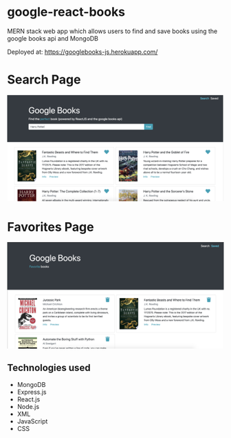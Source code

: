 # google-react-books

MERN stack web app which allows users to find and save books using the google books api and MongoDB

Deployed at: https://googlebooks-js.herokuapp.com/

# Search Page

![Search Page](./client/public/search-page.png)

# Favorites Page

![Saved Page](./client/public/saved-page.png)

## Technologies used

- MongoDB
- Express.js
- React.js
- Node.js
- XML
- JavaScript
- CSS
